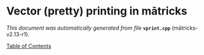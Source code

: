 
# Vector (pretty) printing in mātricks
_This document was automatically generated from file_ **`vprint.cpp`** (mātricks-v2.13-r1).


[Table of Contents](README.md)
